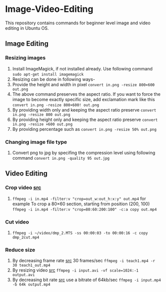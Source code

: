 # Image-Video-Editing
This repository contains commands for beginner level image and video editing in Ubuntu OS.

## Image Editing
### Resizing images
1. Install ImageMagick, if not installed already. Use following command `sudo apt-get install imagemagick`
2. Resizing can be done in following ways-
 1. Provide the height and width in pixel `convert in.png -resize 800×600 out.png`
 2. The above command preserves the aspect ratio. If you want to force the image to become exactly specific size, add exclamation mark like this `convert in.png -resize 800×600! out.png`
 3. By providing width only and keeping the aspect ratio preserve `convert in.png -resize 800 out.png`
 4. By providing height only and keeping the aspect ratio preserve `convert in.png -resize ×600 out.png`
 5. By providing percentage such as `convert in.png -resize 50% out.png`

### Changing image file type
1. Convert png to jpg by specifing the compression level using following command `convert in.png -quality 95 out.jpg`

## Video Editing
### Crop video [src](http://video.stackexchange.com/a/4571)
1. `ffmpeg -i in.mp4 -filter:v "crop=out_w:out_h:x:y" out.mp4` for example To crop a 80×60 section, starting from position (200, 100) `ffmpeg -i in.mp4 -filter:v "crop=80:60:200:100" -c:a copy out.mp4`

### Cut video
1. `ffmpeg -i ~/video/dmp_2.MTS -ss 00:00:03 -to 00:00:16 -c copy dmp_2cut.mp4`
 
### Reduce size
1. By decreasing frame rate [src](http://stackoverflow.com/a/28073732) 30 frames/sec `ffmpeg -i teach1.mp4 -r 30 teach1_out.mp4`
2. By resizing video [src](https://trac.ffmpeg.org/wiki/Scaling%20(resizing)%20with%20ffmpeg) `ffmpeg -i input.avi -vf scale=1024:-1 output.avi`
3. By decreasing bit rate [src](http://unix.stackexchange.com/a/38380) use a bitrate of 64kb/sec `ffmpeg -i input.mp4 -b 64k output.mp4`
